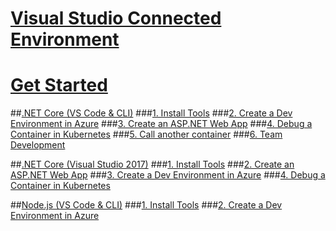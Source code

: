 # [Visual Studio Connected Environment](visual-studio-connected-environment.md)

# [Get Started](get-started.md)
##[.NET Core (VS Code & CLI)](get-started-netcore-01.md)
###[1. Install Tools](get-started-netcore-01.md)
###[2. Create a Dev Environment in Azure](get-started-netcore-02.md)
###[3. Create an ASP.NET Web App](get-started-netcore-03.md)
###[4. Debug a Container in Kubernetes](get-started-netcore-04.md)
###[5. Call another container](get-started-netcore-05.md)
###[6. Team Development](get-started-netcore-06.md)

##[.NET Core (Visual Studio 2017)](get-started-netcore-visualstudio-01.md)
###[1. Install Tools](get-started-netcore-visualstudio-01.md)
###[2. Create an ASP.NET Web App](get-started-netcore-visualstudio-02.md)
###[3. Create a Dev Environment in Azure](get-started-netcore-visualstudio-03.md)
###[4. Debug a Container in Kubernetes](get-started-netcore-visualstudio-04.md)

##[Node.js (VS Code & CLI)](get-started-nodejs-01.md)
###[1. Install Tools](get-started-nodejs-01.md)
###[2. Create a Dev Environment in Azure](get-started-nodejs-02.md)


